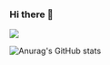 ### Hi there 👋

<!--
**Canihelpme/Canihelpme** is a ✨ _special_ ✨ repository because its `README.md` (this file) appears on your GitHub profile.

Here are some ideas to get you started:

- 🔭 I’m currently working on ...
- 🌱 I’m currently learning ...
- 👯 I’m looking to collaborate on ...
- 🤔 I’m looking for help with ...
- 💬 Ask me about ...
- 📫 How to reach me: ...
- 😄 Pronouns: ...
- ⚡ Fun fact: ...
-->
<a href="버튼을 눌렀을 때 이동할 링크" target="_blank">
  <img src="https://img.shields.io/badge/CA8B9CC?style=flat-square&logo=C&logoColor=White"/></a>

![Anurag's GitHub stats](https://github-readme-stats.vercel.app/api?username=Canihelpme&show_icons=true&theme=radical)

